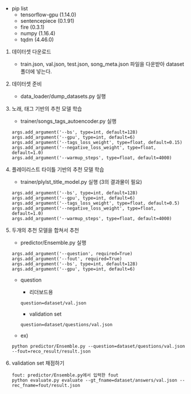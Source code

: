 * pip list
    * tensorflow-gpu (1.14.0)
    * sentencepiece (0.1.91)
    * fire (0.3.1)
    * numpy (1.16.4)
    * tqdm (4.46.0)
    
1. 데이터셋 다운로드
    *   train.json, val.json, test.json, song_meta.json 파일을 다운받아 dataset 폴더에 넣는다.

2. 데이터셋 준비
    *   data_loader/dump_datasets.py 실행

3. 노래, 태그 기반의 추천 모델 학습
    *   trainer/songs_tags_autoencoder.py 실행
    ```
    args.add_argument('--bs', type=int, default=128)
    args.add_argument('--gpu', type=int, default=6)
    args.add_argument('--tags_loss_weight', type=float, default=0.15)
    args.add_argument('--negative_loss_weight', type=float, default=1.0)
    args.add_argument('--warmup_steps', type=float, default=4000)
    ```

4. 플레이리스트 타이틀 기반의 추천 모델 학습
    *   trainer/plylst_title_model.py 실행 (3의 결과물이 필요)
    ```
    args.add_argument('--bs', type=int, default=128)
    args.add_argument('--gpu', type=int, default=6)
    args.add_argument('--tags_loss_weight', type=float, default=0.5)
    args.add_argument('--negative_loss_weight', type=float, default=1.0)
    args.add_argument('--warmup_steps', type=float, default=4000)
    ```

5. 두개의 추천 모델을 합쳐서 추천
    *   predictor/Ensemble.py 실행
    ```
    args.add_argument('--question', required=True)
    args.add_argument('--fout', required=True)
    args.add_argument('--bs', type=int, default=128)
    args.add_argument('--gpu', type=int, default=6)
    ```
    * question
        *   리더보드용 
        ```
        question=dataset/val.json
        ```
        *   validation set 
        ```
        question=dataset/questions/val.json
        ```    
        
    * ex)
    ```
    python predictor/Ensemble.py --question=dataset/questions/val.json --fout=reco_result/result.json
    ```        
    
6. validation set 채점하기
    ```
    fout: predictor/Ensemble.py에서 입력한 fout
    python evaluate.py evaluate --gt_fname=dataset/answers/val.json --rec_fname=fout/result.json
    ```
